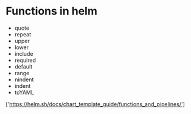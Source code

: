 # Functions in helm
- quote
- repeat
- upper
- lower
- include
- required
- default
- range
- nindent
- indent
- toYAML

['https://helm.sh/docs/chart_template_guide/functions_and_pipelines/']

